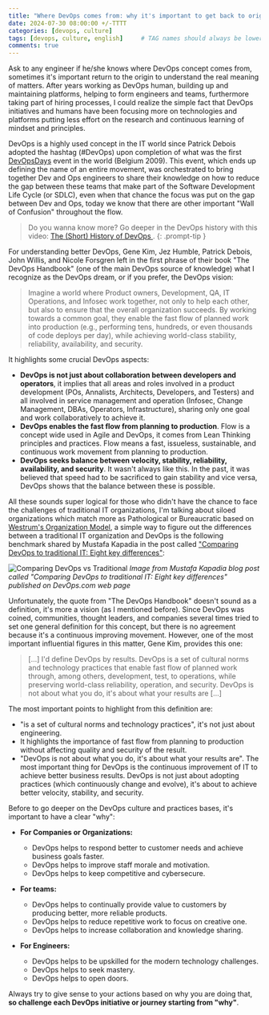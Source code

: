 ```yaml
---
title: "Where DevOps comes from: why it's important to get back to origin?"
date: 2024-07-30 08:00:00 +/-TTTT
categories: [devops, culture]
tags: [devops, culture, english]     # TAG names should always be lowercase
comments: true
---
```


Ask to any engineer if he/she knows where DevOps concept comes from, sometimes it's important return to the origin to understand the real meaning of matters. After years working as DevOps human, building up and maintaining platforms, helping to form engineers and teams, furthermore taking part of hiring processes, I could realize the simple fact that DevOps initiatives and humans have been focusing more on technologies and platforms putting less effort on the research and continuous learning of mindset and principles. 

DevOps is a highly used concept in the IT world since Patrick Debois adopted the hashtag (#DevOps) upon completion of what was the first [DevOpsDays](https://devopsdays.org/about) event in the world (Belgium 2009). This event, which ends up defining the name of an entire movement, was orchestrated to bring together Dev and Ops engineers to share their knowledge on how to reduce the gap between these teams that make part of the Software Development Life Cycle (or SDLC), even when that chance the focus was put on the gap between Dev and Ops, today we know that there are other important "Wall of Confusion" throughout the flow.

> Do you wanna know more? Go deeper in the DevOps history with this video: [The (Short) History of DevOps
](https://www.youtube.com/watch?v=o7-IuYS0iSE).
{: .prompt-tip }

For understanding better DevOps, Gene Kim, Jez Humble, Patrick Debois, John Willis, and Nicole Forsgren left in the first phrase of their book "The DevOps Handbook" (one of the main DevOps source of knowledge) what I recognize as the DevOps dream, or if you prefer, the DevOps vision:

> Imagine a world where Product owners, Development, QA, IT Operations, and Infosec work together, not only to help each other, but also to ensure that the overall organization succeeds. By working towards a common goal, they enable the fast flow of planned work into production (e.g., performing tens, hundreds, or even thousands of code deploys per day), while achieving world-class stability, reliability, availability, and security.

It highlights some crucial DevOps aspects:

* **DevOps is not just about collaboration between developers and operators**, it implies that all areas and roles involved in a product development (POs, Annalists, Architects, Developers, and Testers) and all involved in service management and operation (Infosec, Change Management, DBAs, Operators, Infrastructure), sharing only one goal and work collaboratively to achieve it.
* **DevOps enables the fast flow from planning to production**. Flow is a concept wide used in Agile and DevOps, it comes from Lean Thinking principles and practices. Flow means a fast, issueless, sustainable, and continuous work movement from planning to production.
* **DevOps seeks balance between velocity, stability, reliability, availability, and security**. It wasn't always like this. In the past, it was believed that speed had to be sacrificed to gain stability and vice versa, DevOps shows that the balance between these is possible.

All these sounds super logical for those who didn't have the chance to face the challenges of traditional IT organizations, I'm talking about siloed organizations which match more as Pathological or Bureaucratic based on [Westrum's Organization Model](https://itrevolution.com/articles/westrums-organizational-model-in-tech-orgs/), a simple way to figure out the differences between a traditional IT organization and DevOps is the following benchmark shared by Mustafa Kapadia in the post called ["Comparing DevOps to traditional IT: Eight key differences"](https://devops.com/comparing-devops-traditional-eight-key-differences/):

![Comparing DevOps vs Traditional](https://devops.com/wp-content/uploads/2015/02/mustafa.jpg)
_Image from Mustafa Kapadia blog post called "Comparing DevOps to traditional IT: Eight key differences" published on DevOps.com web page_

Unfortunately, the quote from "The DevOps Handbook" doesn't sound as a definition, it's more a vision (as I mentioned before). Since DevOps was coined, communities, thought leaders, and companies several times tried to set one general definition for this concept, but there is no agreement because it's a continuous improving movement. However, one of the most important influential figures in this matter, Gene Kim, provides this one:

> [...] I'd define DevOps by results. DevOps is a set of cultural norms and technology practices that enable fast flow of planned work through, among others, development, test, to operations, while preserving world-class reliability, operation, and security. DevOps is not about what you do, it's about what your results are [...]

The most important points to highlight from this definition are:

* "is a set of cultural norms and technology practices", it's not just about engineering.
* It highlights the importance of fast flow from planning to production without affecting quality and security of the result.
* "DevOps is not about what you do, it's about what your results are". The most important thing for DevOps is the continuous improvement of IT to achieve better business results. DevOps is not just about adopting practices (which continuously change and evolve), it's about to achieve better velocity, stability, and security.

Before to go deeper on the DevOps culture and practices bases, it's important to have a clear "why":

* **For Companies or Organizations:**

  * DevOps helps to respond better to customer needs and achieve business goals faster.
  * DevOps helps to improve staff morale and motivation.
  * DevOps helps to keep competitive and cybersecure.

* **For teams:**

  * DevOps helps to continually provide value to customers by producing better, more reliable products.
  * DevOps helps to reduce repetitive work to focus on creative one.
  * DevOps helps to increase collaboration and knowledge sharing.

* **For Engineers:**

  * DevOps helps to be upskilled for the modern technology challenges.
  * DevOps helps to seek mastery.
  * DevOps helps to open doors.

Always try to give sense to your actions based on why you are doing that, **so challenge each DevOps initiative or journey starting from "why"**.
